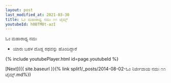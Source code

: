 ```yaml
---
layout: post
last_modified_at: 2021-03-30
title: ಓಂ ಮಹಾರಾಧ್ಯ ನಮಃ ೧೧ ಟೈಮ್ಸ್
youtubeId: h0BTM0t-azI
---
```

 
 
 ಓಂ ಮಹಾರಾಧ್ಯ ನಮಃ  
 
 -  ಯಾರು ಬಹಳ ದೊಡ್ಡ ರಥವನ್ನು ಹೊಂದಿದ್ದಾರೆ 
 
  
 
  
 
 
 
 
 
 


{% include youtubePlayer.html id=page.youtubeId %}
 
[Next]({{ site.baseurl }}{% link  split1/_posts/2014-08-02-ಓಂ ನಿರ್ಜೀವಾಯ ನಮಃ ೧೧ ಟೈಮ್ಸ್.md%})
 
